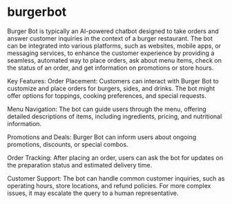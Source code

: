 # burgerbot

Burger Bot is typically an AI-powered chatbot designed to take orders and answer customer inquiries in the context of a burger restaurant. The bot can be integrated into various platforms, such as websites, mobile apps, or messaging services, to enhance the customer experience by providing a seamless, automated way to place orders, ask about menu items, check on the status of an order, and get information on promotions or store hours.

Key Features:
Order Placement: Customers can interact with Burger Bot to customize and place orders for burgers, sides, and drinks. The bot might offer options for toppings, cooking preferences, and special requests.

Menu Navigation: The bot can guide users through the menu, offering detailed descriptions of items, including ingredients, pricing, and nutritional information.

Promotions and Deals: Burger Bot can inform users about ongoing promotions, discounts, or special combos.

Order Tracking: After placing an order, users can ask the bot for updates on the preparation status and estimated delivery time.

Customer Support: The bot can handle common customer inquiries, such as operating hours, store locations, and refund policies. For more complex issues, it may escalate the query to a human representative.
